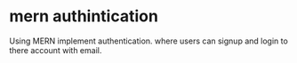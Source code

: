 # mern authintication
Using MERN implement authentication. where users can signup and login to there account with email.
